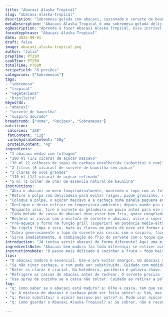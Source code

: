 ```yaml
---
title: "Abacaxi Alaska Tropical"
slug: "abacaxi-alaska-tropical"
description: "Sobremesa gelada com abacaxi, cassonade e sorvete de baunilha, coberta por suspiro dourado no forno. Vegetariana, sem nozes, adaptação sem glúten, com toque de cachaça no lugar do rum. Textura cremosa com contraste crocante e aroma cítrico que aparece durante o cozimento da fruta. Serve 8 porções."
metaDescription: "Abacaxi Alaska Tropical é uma sobremesa gelada deliciosa e com cachaça. Equilibra sabores e texturas criativas em cada garfada."
ogDescription: "Aprenda a fazer Abacaxi Alaska Tropical, essa incrível sobremesa gelada que combina abacaxi, cachaça e sorvete de baunilha."
focusKeyphrase: "Abacaxi Alaska Tropical"
date: 2025-09-01
draft: false
image: abacaxi-alaska-tropical.png
author: "Julia"
prepTime: PT25M
cookTime: PT25M
totalTime: PT50M
recipeYield: "8 porções"
categories: ["Sobremesas"]
tags:
- "sobremesa"
- "tropical"
- "vegetariana"
- "brasileira"
keywords:
- "abacaxi"
- "sorvete de baunilha"
- "suspiro dourado"
breadcrumb: ["Home", "Recipes", "Sobremesas"]
nutrition: 
 calories: "320"
 fatContent: "12g"
 carbohydrateContent: "50g"
 proteinContent: "4g"
ingredients:
- "1 abacaxi médio com folhagem"
- "100 ml (1/2 xícara) de açúcar mascavo"
- "30 ml (2 colheres de sopa) de cachaça envelhecida (substitui o rum)"
- "2 litros (8 xícaras) de sorvete de baunilha sem açúcar"
- "3 claras de ovos grandes"
- "110 ml (1/2 xícara) de açúcar refinado"
- "5 ml (1 colher de chá) de essência natural de baunilha"
instructions:
- "Abra o abacaxi no meio longitudinalmente, mantendo o topo com as folhas. Tire o miolo com cuidado, sem furar a casca, e reserve as duas metades da casca para usar como tigelas."
- "Retire a polpa com delicadeza para evitar rasgos, pique grossinho, evita virar purê justamente."
- "Coloque a polpa, o açúcar mascavo e a cachaça numa panela pequena em fogo baixo. O segredo é cozinhar devagar, mexendo só de vez em quando — não quer que queime, só que o líquido evapore até a mistura ficar especial, brilhante, com aroma açucarado e forte do álcool. Um pouco menos que 20 minutos, fique de olho; as bordas devem começar a caramelizar levemente e as bolhas ficarão mais lentas."
- "Desligue e deixe esfriar em temperatura ambiente; depois mande pra geladeira para firmar o sabor e a doçura internas — pelo menos 1 hora se tiver tempo, ou uns 30 minutos rápido."
- "Enquanto isso, tire o sorvete da geladeira um pouco antes para ele amolecer ligeiramente, ficando mais fácil de incorporar com a polpa de abacaxi. Faça isso com colher ou espátula, mistura firme com pedaços visíveis de fruta é o ponto."
- "Cada metade de casca de abacaxi deve estar bem fria, quase congelada; isso ajuda a manter o sorvete gelado à medida que monta o prato."
- "Recheie as cascas com a mistura de sorvete e abacaxi, alise a superfície o melhor possível. Leve para o congelador e espere pelo menos 1 hora, fixar a textura e evitar que derreta na hora de cobrir com o suspiro."
- "Pré-aqueça o forno na função grill (superior) em potência média-alta — isso é importante para o suspiro dourar rápido sem derreter tudo embaixo."
- "Na tigela limpa e seca, bata as claras em ponto de neve até formar picos moles. Vá adicionando o açúcar refinado aos poucos, continue batendo até os picos ficarem firmes e brilhantes. Acrescente a essência de baunilha no final, com leve mistura manual para não perder aeração."
- "Cubra generosamente o topo do sorvete nas cascas com o suspiro, fazendo picos com o garfo ou colher. Coloque rapidamente sob o grill, fique de olho a todo momento — em 3 a 5 minutos o suspiro vai começar a dourar e a borbulhar. Tire antes que fique escuro demais para manter a textura leve e macia."
- "Sirva imediatamente, a combinação do frio do sorvete com o toque quente e crocante do suspiro é sensacional."
introduction: "Já tentou servir abacaxi de forma diferente? Aqui uma mistura que lembra festas tropicais e sobremesas geladas de restaurante, porém toda feita em casa, com um truque brasileiro: trocar o rum pela cachaça, que dá aquele sabor marcante e aquece a boca na medida certa. O segredo está na cocção lenta da fruta com açúcar para realçar os açúcares naturais, junto ao frio do sorvete de baunilha que traz cremosidade e frescor. O toque final é o suspiro dourado, que cria uma crocância suave, estabelecendo uma dinâmica de texturas e temperaturas numa só mordida. Ideal para aqueles dias quentes em que a gente quer algo que refresque e tenha personalidade."
ingredientsNote: "Abacaxi bem maduro faz toda diferença; se estiver azedo, a cocção com açúcar pode não neutralizar totalmente a acidez. Use cachaça de boa qualidade se trocar o rum, o resultado fica mais autêntico e com personalidade. Sorvete de baunilha caseiro ou artesanal ajuda a manter a textura firme; sorvete industrial com muito ar ou cheio de conservantes pode virar gelo estranho. Para o suspiro, evite qualquer traço de gema ou umidade na tigela para o ponto ideal. Açúcar mascavo pode ser substituído por demerara em falta, vai dar uma cor mais clara mas sabor continua. Essência de baunilha natural é importante para não mascarar o perfume do abacaxi."
instructionsNote: "O passo mais delicado é cozinhar a fruta — fogo baixo, paciência e quase nenhum mexer para evitar perda da textura. Observe as bolhas: quando elas começam a desacelerar, é hora de desligar. Ao misturar o sorvete com a polpa, não bata demais pra não derreter nem aerar demais. Refrigere as cascas para que o sorvete não escorra ao ser servido. Na finalização, o ponto do suspiro deve ser um douradinho sutil; preparo em grill forte é rápido e exige atenção para não queimar. Bater claras em neve com açúcar até firmar pode levar uns cinco minutos, respeite o ritmo do batedor e evite pressa; assim o suspiro fica estável e não desmorona nem no forno nem na boca."
tips:
- "O abacaxi maduro é essencial. Use-o pra evitar amargor. Um abacaxi muito azedo pode arruinar a receita. Cozinhar com açúcar leva tempo. Se você não cozinhar corretamente, o doce não vai equilibrar. Sinta o aroma quando o açúcar começa a caramelizar."
- "Se não tiver cachaça, o rum pode ser substituído. Cuidado com medidas. A intensidade muda o resultado final. O sabor é fundamental aqui. Um toque a mais pode mudar tudo. Açúcar demerara também pode ser usado. Mas a cor muda um pouco, o sabor continua bom."
- "Bater as claras é crucial. Na batedeira, paciência é palavra-chave. Se a tigela tiver umidade ou traço de gema, o resultado vai ser um desastre. Não tenha pressa. O tempo certo é cerca de cinco minutos até formar picos firmes. Perceba a textura, ela deve brilhar."
- "Refrigere as cascas de abacaxi antes de rechear. O sorvete precisa ficar firme e apoiado; assim, ele não derrete na hora de servir. Se não estiver bem gelado, a apresentação vai pro espaço. Monte o prato com calma. A estética é importante."
- "Use spray de cozinha se a casca não soltar. Cuidado ao retirar a polpa; faça isso com uma faca pequena. A mistura de sorvete com a polpa de abacaxi deve ser compacta. Se bater demais, vira uma sopa. Lembre-se: pedacinhos visíveis é o ideal."
faq:
- "q: Como saber se o abacaxi está maduro? a: Olhe a casca, tem que ser amarela. Cheiro doce, firme e dá um leve pressionar. Se apertar e não ceder, tá verde."
- "q: A mistura de abacaxi e cachaça pode ser feita antes? a: Sim, mas evite fazer com dias de antecedência. O rápido resfria melhor o sabor. Assim, a textura fica ótima."
- "q: Posso substituir o açúcar mascavo por outro? a: Pode usar açúcar cristal, porém o gosto muda um pouco. Experimente açúcar demerara. O resultado varia; é interessante."
- "q: Como guardar o Abacaxi Alaska Tropical? a: Se sobrar, não é recomendado guardar. O sorvete pode derreter. Mas, se fizer, cremosidade pode se perder também."

---
```


